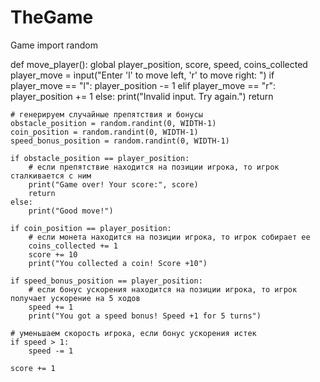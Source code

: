 # TheGame
Game 
import random

def move_player():
    global player_position, score, speed, coins_collected
    player_move = input("Enter 'l' to move left, 'r' to move right: ")
    if player_move == "l":
        player_position -= 1
    elif player_move == "r":
        player_position += 1
    else:
        print("Invalid input. Try again.")
        return
    
    # генерируем случайные препятствия и бонусы
    obstacle_position = random.randint(0, WIDTH-1)
    coin_position = random.randint(0, WIDTH-1)
    speed_bonus_position = random.randint(0, WIDTH-1)
    
    if obstacle_position == player_position:
        # если препятствие находится на позиции игрока, то игрок сталкивается с ним
        print("Game over! Your score:", score)
        return
    else:
        print("Good move!")
    
    if coin_position == player_position:
        # если монета находится на позиции игрока, то игрок собирает ее
        coins_collected += 1
        score += 10
        print("You collected a coin! Score +10")
    
    if speed_bonus_position == player_position:
        # если бонус ускорения находится на позиции игрока, то игрок получает ускорение на 5 ходов
        speed += 1
        print("You got a speed bonus! Speed +1 for 5 turns")
    
    # уменьшаем скорость игрока, если бонус ускорения истек
    if speed > 1:
        speed -= 1
    
    score += 1
